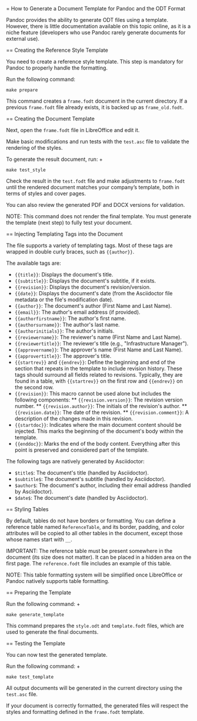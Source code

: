 = How to Generate a Document Template for Pandoc and the ODT Format

Pandoc provides the ability to generate ODT files using a template. However, there is little documentation available on this topic online, as it is a niche feature (developers who use Pandoc rarely generate documents for external use).

== Creating the Reference Style Template

You need to create a reference style template. This step is mandatory for Pandoc to properly handle the formatting.

Run the following command:

```
make prepare
```

This command creates a `frame.fodt` document in the current directory. If a previous `frame.fodt` file already exists, it is backed up as `frame_old.fodt`.

== Creating the Document Template

Next, open the `frame.fodt` file in LibreOffice and edit it.

Make basic modifications and run tests with the `test.asc` file to validate the rendering of the styles.

To generate the result document, run:
+
```
make test_style
```

Check the result in the `test.fodt` file and make adjustments to `frame.fodt` until the rendered document matches your company’s template, both in terms of styles and cover pages.

You can also review the generated PDF and DOCX versions for validation.

NOTE: This command does not render the final template. You must generate the template (next step) to fully test your document.

== Injecting Templating Tags into the Document

The file supports a variety of templating tags. Most of these tags are wrapped in double curly braces, such as `{{author}}`.

The available tags are:

* `{{title}}`: Displays the document's title.
* `{{subtitle}}`: Displays the document's subtitle, if it exists.
* `{{revision}}`: Displays the document's revision/version.
* `{{date}}`: Displays the document's date (from the Asciidoctor file metadata or the file's modification date).
* `{{author}}`: The document's author (First Name and Last Name).
* `{{email}}`: The author's email address (if provided).
* `{{authorfirstname}}`: The author's first name.
* `{{authorsurname}}`: The author's last name.
* `{{authorinitials}}`: The author's initials.
* `{{reviewername}}`: The reviewer's name (First Name and Last Name).
* `{{reviewertitle}}`: The reviewer's title (e.g., "Infrastructure Manager").
* `{{approvername}}`: The approver's name (First Name and Last Name).
* `{{approvertitle}}`: The approver's title.
* `{{startrev}}` and `{{endrev}}`: Define the beginning and end of the section that repeats in the template to include revision history. These tags should surround all fields related to revisions. Typically, they are found in a table, with `{{startrev}}` on the first row and `{{endrev}}` on the second row.
* `{{revision}}`: This macro cannot be used alone but includes the following components:
  ** `{{revision.version}}`: The revision version number.
  ** `{{revision.author}}`: The initials of the revision's author.
  ** `{{revision.date}}`: The date of the revision.
  ** `{{revision.comment}}`: A description of the changes made in this revision.
* `{{startdoc}}`: Indicates where the main document content should be injected. This marks the beginning of the document's body within the template.
* `{{enddoc}}`: Marks the end of the body content. Everything after this point is preserved and considered part of the template.


The following tags are natively generated by Asciidoctor:

* `$title$`: The document's title (handled by Asciidoctor).
* `$subtitle$`: The document's subtitle (handled by Asciidoctor).
* `$author$`: The document's author, including their email address (handled by Asciidoctor).
* `$date$`: The document's date (handled by Asciidoctor).

== Styling Tables

By default, tables do not have borders or formatting. You can define a reference table named `ReferenceTable`, and its border, padding, and color attributes will be copied to all other tables in the document, except those whose names start with `__`.

IMPORTANT: The reference table must be present somewhere in the document (its size does not matter). It can be placed in a hidden area on the first page. The `reference.fodt` file includes an example of this table.

NOTE: This table formatting system will be simplified once LibreOffice or Pandoc natively supports table formatting.

== Preparing the Template

Run the following command:
+
```
make generate_template
```

This command prepares the `style.odt` and `template.fodt` files, which are used to generate the final documents.

== Testing the Template

You can now test the generated template.

Run the following command:
+
```
make test_template
```

All output documents will be generated in the current directory using the `test.asc` file.

If your document is correctly formatted, the generated files will respect the styles and formatting defined in the `frame.fodt` template.
